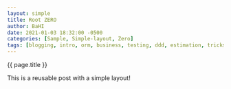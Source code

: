 ```yaml
---
layout: simple
title: Root ZERO
author: BaHI
date: 2021-01-03 18:32:00 -0500
categories: [Sample, Simple-layout, Zero]
tags: [blogging, intro, orm, business, testing, ddd, estimation, tricks, coding, writing, ubiquotius language]
---
```


{{ page.title }}

This is a reusable post with a simple layout!
